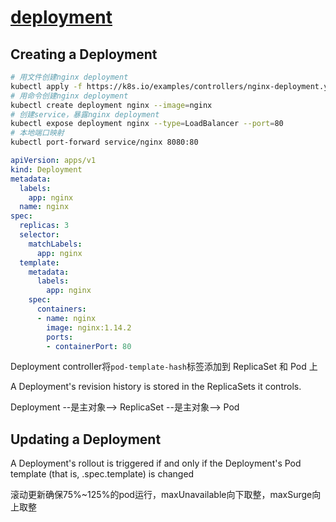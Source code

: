 # [deployment](https://kubernetes.io/docs/concepts/workloads/controllers/deployment/)

## Creating a Deployment

```bash
# 用文件创建nginx deployment
kubectl apply -f https://k8s.io/examples/controllers/nginx-deployment.yaml
# 用命令创建nginx deployment
kubectl create deployment nginx --image=nginx
# 创建service，暴露nginx deployment
kubectl expose deployment nginx --type=LoadBalancer --port=80
# 本地端口映射
kubectl port-forward service/nginx 8080:80
```

```yaml
apiVersion: apps/v1
kind: Deployment
metadata:
  labels:
    app: nginx
  name: nginx
spec:
  replicas: 3
  selector:
    matchLabels:
      app: nginx
  template:
    metadata:
      labels:
        app: nginx
    spec:
      containers:
      - name: nginx
        image: nginx:1.14.2
        ports:
        - containerPort: 80
```

Deployment controller将`pod-template-hash`标签添加到 ReplicaSet 和 Pod 上

A Deployment's revision history is stored in the ReplicaSets it controls.

Deployment --是主对象--> ReplicaSet --是主对象--> Pod

## Updating a Deployment

A Deployment's rollout is triggered if and only if the Deployment's Pod template (that is, .spec.template) is changed

滚动更新确保75%~125%的pod运行，maxUnavailable向下取整，maxSurge向上取整

